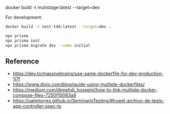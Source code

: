docker build -t mutistage:latest --target=dev

For development:
```sh
docker build -t nest-tdd:latest --target=dev .
```

```sh
npx prisma
npx prisma init
npx prisma migrate dev --name initial
```

## Reference
- https://dev.to/massivebrains/use-same-dockerfile-for-dev-production-1l7f
- https://www.divio.com/blog/guide-using-multiple-dockerfiles/
- https://medium.com/@mehdi_hosseini/how-to-link-multiple-docker-compose-files-7250f10063a9
- https://ualmtorres.github.io/SeminarioTesting/#trueel-archivo-de-tests-app-controller-spec-ts